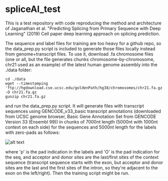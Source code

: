 # spliceAI_test

This is a test repository with code reproducing the method and architecture of Jaganathan et al. "Predicting Splicing from Primary Sequence with Deep Learning" (2019) Cell paper deep learning approach on splicing prediction.

The sequence and label files for training are too heavy for a github repo, so the data_prep.py script is included to generate those files locally instead from genome+transcript files. To use it, download .fa chromosome files (one or all, but the file generates chunks chromosome-by-chromosome, chr21 used as an example) of the latest human genome assembly into the ./data folder:

```
cd ./data
wget --timestamping 'ftp://hgdownload.cse.ucsc.edu/goldenPath/hg38/chromosomes/chr21.fa.gz' -O chr21.fa.gz
gunzip chr21.fa.gz
```

and run the data_prep.py script. It will generate files with transcript sequences using GENCODE_v33_basic transcript annotations (downloaded from UCSC genome browser, Basic Gene Annotation Set from GENCODE Version 33 (Ensembl 99)) in chunks of 7000nt length (5000nt with 1000nt context on each side) for the sequences and 5000nt length for the labels with zero-pads as follows: 

![alt text](https://github.com/iamqoqao/spliceAI_test/blob/master/labels.png?raw=true)

where 'p' is the pad indication in the labels and 'O' is the pad indication for the seq, and acceptor and donor sites are the last/first sites of the context sequence (transcript sequence starts with the exon, but acceptor and donor sites are the last and the first sites of the intron, so they're adjacent to the exon on the left/right). Then the training script might be run.
